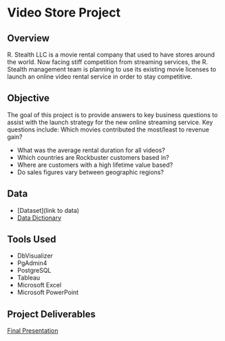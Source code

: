 # Video Store Project

 ## Overview
 R. Stealth LLC is a movie rental company that used to have stores around the
world. Now facing stiff competition from streaming services, the R. Stealth management team is planning to use its existing movie licenses to launch an online video rental service in order to stay competitive.

 ## Objective
 The goal of this project is to provide answers to key business questions to assist with the launch strategy for the new online streaming service. Key questions include:
 Which movies contributed the most/least to revenue gain?
- What was the average rental duration for all videos?
- Which countries are Rockbuster customers based in?
- Where are customers with a high lifetime value based?
- Do sales figures vary between geographic regions?

 ## Data
 - [Dataset](link to data)
 - [Data Dictionary](https://github.com/tiltonneena/VideoStore---SQL/blob/main/DataDictionary.pdf) 
 
 ## Tools Used
 - DbVisualizer
 - PgAdmin4
 - PostgreSQL
 - Tableau
 - Microsoft Excel
 - Microsoft PowerPoint
 
 ## Project Deliverables
 [Final Presentation](https://github.com/tiltonneena/VideoStore---SQL/blob/main/VideoStoreAnalysis.pdf)
 
